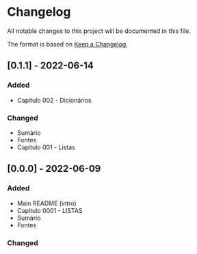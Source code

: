 # Changelog
All notable changes to this project will be documented in this file.

The format is based on [Keep a Changelog](https://keepachangelog.com/en/1.0.0/),

## [0.1.1] - 2022-06-14

### Added

* Capítulo 002 - Dicionários

### Changed

* Sumário
* Fontes
* Capitulo 001 - Listas

## [0.0.0] - 2022-06-09

### Added

* Main README (intro)
* Capítulo 0001 - LISTAS
* Sumário
* Fontes

### Changed
